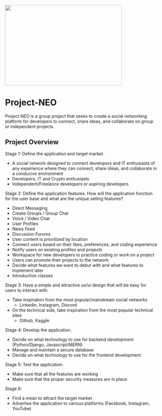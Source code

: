 <img src="https://i.pinimg.com/originals/03/95/f2/0395f236029b3ef56c0a4ea3732b765b.png" width="383" height="263.312">

# Project-NEO

Project NEO is a group project that seeks to create a social networking platform for developers to connect, share ideas, and collaborate on group or independent projects.

## Project Overview
Stage 1: Define the application and target market.
* A social network designed to connect developers and IT enthusiasts of any experience where they can connect, share ideas, and collaborate in a  conducive environment
* Developers, IT and Crypto enthusiasts
* Independent/Freelance developers or aspiring developers

Stage 2: Define the application features. How will the application function for the user base and what are the unique selling features?
* Direct Messaging
* Create Groups / Group Chat
* Voice / Video Chat
* User Profiles
* News Feed
* Discussion Forums
* User content is prioritized by location
* Connect users based on their likes, preferences, and coding experience
* Notify users on existing profiles and projects
* Workspace for new developers to practice coding or work on a project
* Users can promote their projects to the network
* Decide what features we want to debut with and what features to implement later
* Introduction classes

Stage 3:  Have a simple and attractive ux/ui design that will be easy for users to interact with.
* Take inspiration from the most popular/mainstream social networks
    * LinkedIn, Instagram, Discord
* On the technical side, take inspiration from the most popular technical sites
    * Github, Kaggle

Stage 4: Develop the application.
* Decide on what technology to use for backend development (Python/Django, Javascript/MERN)
* Manage and maintain a secure database
* Decide on what technology to use for the frontend development

Stage 5: Test the application.
* Make sure that all the features are working
* Make sure that the proper security measures are in place

Stage 6:
* Find a mean to attract the target market
* Advertise the application to various platforms (Facebook, Instagram, YouTube)
